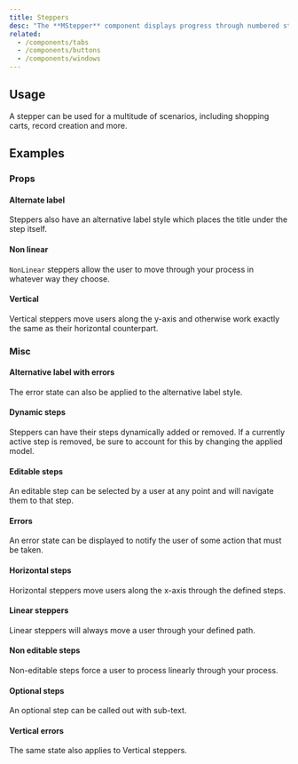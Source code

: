 ```yaml
---
title: Steppers
desc: "The **MStepper** component displays progress through numbered steps."
related:
  - /components/tabs
  - /components/buttons
  - /components/windows
---
```


## Usage

A stepper can be used for a multitude of scenarios, including shopping carts, record creation and more.

<steppers-usage></steppers-usage>

## Examples

### Props

#### Alternate label

Steppers also have an alternative label style which places the title under the step itself.

<masa-example file="Examples.steppers.AlternateLabel"></masa-example>

#### Non linear

`NonLinear` steppers allow the user to move through your process in whatever way they choose.

<masa-example file="Examples.steppers.NonLinear"></masa-example>

#### Vertical

Vertical steppers move users along the y-axis and otherwise work exactly the same as their horizontal counterpart.

<masa-example file="Examples.steppers.Vertical"></masa-example>

### Misc

#### Alternative label with errors

The error state can also be applied to the alternative label style.

<masa-example file="Examples.steppers.AlternativeLabelWithErrors"></masa-example>

#### Dynamic steps

Steppers can have their steps dynamically added or removed. If a currently active step is removed, be sure to account
for this by changing the applied model.

<masa-example file="Examples.steppers.DynamicSteps"></masa-example>

#### Editable steps

An editable step can be selected by a user at any point and will navigate them to that step.

<masa-example file="Examples.steppers.EditableSteps"></masa-example>

#### Errors

An error state can be displayed to notify the user of some action that must be taken.

<masa-example file="Examples.steppers.Errors"></masa-example>

#### Horizontal steps

Horizontal steppers move users along the x-axis through the defined steps.

<masa-example file="Examples.steppers.HorizontalSteps"></masa-example>

#### Linear steppers

Linear steppers will always move a user through your defined path.

<masa-example file="Examples.steppers.LinearSteppers"></masa-example>

#### Non editable steps

Non-editable steps force a user to process linearly through your process.

<masa-example file="Examples.steppers.NonEditableSteps"></masa-example>

#### Optional steps

An optional step can be called out with sub-text.

<masa-example file="Examples.steppers.OptionalSteps"></masa-example>

#### Vertical errors

The same state also applies to Vertical steppers.

<masa-example file="Examples.steppers.VerticalErrors"></masa-example>